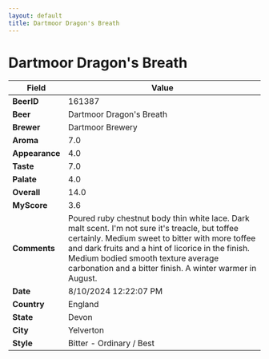 ```yaml
---
layout: default
title: Dartmoor Dragon's Breath
---
```


# Dartmoor Dragon's Breath

| Field         | Value     |
|---------------|-----------|
| **BeerID** | 161387 |
| **Beer** | Dartmoor Dragon's Breath |
| **Brewer** | Dartmoor Brewery |
| **Aroma** | 7.0 |
| **Appearance** | 4.0 |
| **Taste** | 7.0 |
| **Palate** | 4.0 |
| **Overall** | 14.0 |
| **MyScore** | 3.6 |
| **Comments** | Poured ruby chestnut body thin white lace. Dark malt scent. I'm not sure it's treacle, but toffee certainly. Medium sweet to bitter with more toffee and dark fruits and a hint of licorice in the finish. Medium bodied smooth texture average carbonation and a bitter finish.  A winter warmer in August.  |
| **Date** | 8/10/2024 12:22:07 PM |
| **Country** | England |
| **State** | Devon |
| **City** | Yelverton |
| **Style** | Bitter - Ordinary / Best |
